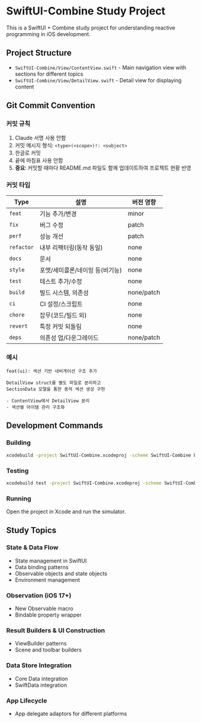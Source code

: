 # SwiftUI-Combine Study Project

This is a SwiftUI + Combine study project for understanding reactive programming in iOS development.

## Project Structure

- `SwiftUI-Combine/View/ContentView.swift` - Main navigation view with sections for different topics
- `SwiftUI-Combine/View/DetailView.swift` - Detail view for displaying content

## Git Commit Convention

### 커밋 규칙

1. Claude 서명 사용 안함
2. 커밋 메시지 형식: `<type>(<scope>)!: <subject>`
3. 한글로 커밋
4. 끝에 마침표 사용 안함
5. **중요**: 커밋할 때마다 README.md 파일도 함께 업데이트하여 프로젝트 현황 반영

### 커밋 타입

| Type | 설명 | 버전 영향 |
|------|------|----------|
| `feat` | 기능 추가/변경 | minor |
| `fix` | 버그 수정 | patch |
| `perf` | 성능 개선 | patch |
| `refactor` | 내부 리팩터링(동작 동일) | none |
| `docs` | 문서 | none |
| `style` | 포맷/세미콜론/네이밍 등(비기능) | none |
| `test` | 테스트 추가/수정 | none |
| `build` | 빌드 시스템, 의존성 | none/patch |
| `ci` | CI 설정/스크립트 | none |
| `chore` | 잡무(코드/빌드 외) | none |
| `revert` | 특정 커밋 되돌림 | none |
| `deps` | 의존성 업/다운그레이드 | none/patch |

### 예시
```
feat(ui): 섹션 기반 네비게이션 구조 추가

DetailView struct를 별도 파일로 분리하고
SectionData 모델을 통한 동적 섹션 생성 구현

- ContentView에서 DetailView 분리
- 섹션별 아이템 관리 구조화
```

## Development Commands

### Building
```bash
xcodebuild -project SwiftUI-Combine.xcodeproj -scheme SwiftUI-Combine build
```

### Testing
```bash
xcodebuild test -project SwiftUI-Combine.xcodeproj -scheme SwiftUI-Combine
```

### Running
Open the project in Xcode and run the simulator.

## Study Topics

### State & Data Flow
- State management in SwiftUI
- Data binding patterns
- Observable objects and state objects
- Environment management

### Observation (iOS 17+)
- New Observable macro
- Bindable property wrapper

### Result Builders & UI Construction
- ViewBuilder patterns
- Scene and toolbar builders

### Data Store Integration
- Core Data integration
- SwiftData integration

### App Lifecycle
- App delegate adaptors for different platforms
